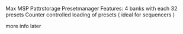 Max MSP Pattrstorage Presetmanager 
Features:
4 banks with each 32 presets
Counter controlled loading of presets ( ideal for sequencers ) 

more info later

